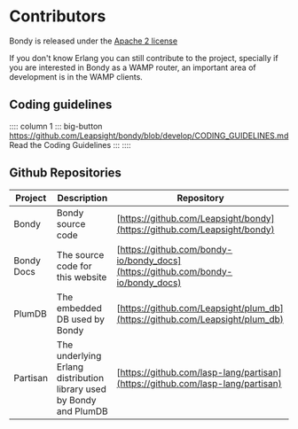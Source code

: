 # Contributors

Bondy is released under the [Apache 2 license](https://github.com/Leapsight/bondy/blob/a1267e7e5526db24f278e12315020753f3168b44/LICENSE)

If you don't know Erlang you can still contribute to the project, specially if you are interested in Bondy as a WAMP router, an important area of development is in the WAMP clients.

## Coding guidelines
:::: column 1
::: big-button https://github.com/Leapsight/bondy/blob/develop/CODING_GUIDELINES.md
Read the Coding Guidelines
:::
::::


## Github Repositories

|Project|Description|Repository|
|---|---|---|
|Bondy|Bondy source code|[https://github.com/Leapsight/bondy](https://github.com/Leapsight/bondy)|
|Bondy Docs|The source code for this website|[https://github.com/bondy-io/bondy_docs](https://github.com/bondy-io/bondy_docs)|
|PlumDB|The embedded DB used by Bondy|[https://github.com/Leapsight/plum_db](https://github.com/Leapsight/plum_db)|
|Partisan|The underlying Erlang distribution library used by Bondy and PlumDB|[https://github.com/lasp-lang/partisan](https://github.com/lasp-lang/partisan)|
